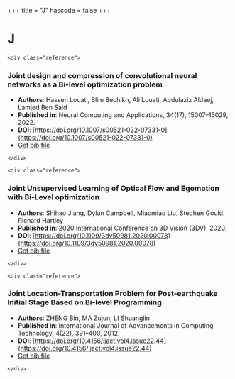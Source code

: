 <!--
File generated by bibs-to-md.jl
-->
+++
title = "J"
hascode = false
+++

# J
~~~
<div class="reference">
~~~
### Joint design and compression of convolutional neural networks as a Bi-level optimization problem
- **Authors**: Hassen Louati, Slim Bechikh, Ali Louati, Abdulaziz Aldaej, Lamjed Ben Said
- **Published in**: Neural Computing and Applications, 34(17), 15007–15029, 2022.
- **DOI**: [https://doi.org/10.1007/s00521-022-07331-0](https://doi.org/10.1007/s00521-022-07331-0)
- [Get bib file](/bib-files/J/2012_90.bib)
~~~
</div>
~~~
~~~
<div class="reference">
~~~
### Joint Unsupervised Learning of Optical Flow and Egomotion with Bi-Level optimization
- **Authors**: Shihao Jiang, Dylan Campbell, Miaomiao Liu, Stephen Gould, Richard Hartley
- **Published in**: 2020 International Conference on 3D Vision (3DV), 2020.
- **DOI**: [https://doi.org/10.1109/3dv50981.2020.00078](https://doi.org/10.1109/3dv50981.2020.00078)
- [Get bib file](/bib-files/J/Jiang_2020_131.bib)
~~~
</div>
~~~
~~~
<div class="reference">
~~~
### Joint Location-Transportation Problem for Post-earthquake Initial Stage Based on Bi-level Programming
- **Authors**: ZHENG Bin, MA Zujun, LI Shuanglin
- **Published in**: International Journal of Advancements in Computing Technology, 4(22), 391–400, 2012.
- **DOI**: [https://doi.org/10.4156/ijact.vol4.issue22.44](https://doi.org/10.4156/ijact.vol4.issue22.44)
- [Get bib file](/bib-files/J/2012_90.bib)
~~~
</div>
~~~

